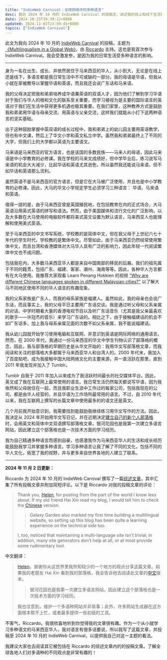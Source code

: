 ```yaml
---
title: "IndieWeb Carnival：全球网络中的多种语言"
desc: 我对 2024 年 10 月的 IndieWeb Carnival 的投稿文，讲述我的线上和线下生活如何受到多种语言的影响。
date: 2024-10-25T10:39:12+0800
updated: 2024-11-02T23:50:45+0800
topics: ["IndieWeb Carnival"]
---
```


此文为我向 2024 年 10 月的 [IndieWeb Carnival](https://indieweb.org/indieweb-carnival) 的投稿，主题为[《Multilingualism in a Global Web》](https://tilde.team/~zinricky/multilingualism/)，由 [Riccardo](https://tilde.team/~zinricky/) 主持。这也是我首次参与 IndieWeb Carnival。我会受激发参，是因为我的日常生活受多种语言的影响。

---

身为一名在出生、成长、并依然居住于马来西亚的华人，从小到大，无论是在线上还是线下，多语言都是我日常生活中不可或缺的一部分。我的母语是华语，但我从小就在家被教导以掌握华语和英语，而且我还会说广东话和马来语。

我的父母决定把我和弟弟培养成华语兼英语的双语人才，因为他们了解到学习华语对于我们与华人的根和文化的联系至关重要，而学习被视为是主要的国际语言的英语对于我们在生活中获得更多机遇也极其重要。在我们家里，这种教养方式是鼓励我和弟弟用华语与母亲交流、用英语与父亲交流，这样我们就能从小打下这两种语言的坚实基础。

出于这种鼓励掌握中英双语的成长过程中，我和弟弟上的幼儿园主要用英语教学，但也有中文课，然后上了华文小学和英文私立中学。虽然我和弟弟最终上了不同的大学，但我们上的大学都以英语为主要语文。

马来语是马来西亚的官方语言，也是该国的多数民族——马来人的母语，因此马来语是中小学教育的必修课。我在学校的马来文成绩好，但中学毕业后，练习说写马来语的机会大大减少，比起华话和英语尤其逊色，所以虽然我还能说马来语，但不如华话和英语那么流利。

虽然英语不是马来西亚的官方语言，但是它在大马被广泛使用，并且也是中小学教育的必修课。因此，大马的华文小学规定学生必须学习三种语言： 华语、马来语和英语。

值得一提的是，由于马来西亚曾是英国殖民地，在包括教育在内的正式场合，大马英语沿用英式英语的拼写和语法。然而，由于美国媒体和流行文化的广泛影响，以及大多数在大马使用的电脑软件都将美式英文设置为默认语言，马来西亚人也能理解和使用美式英语。

至于马来西亚的中文书写系统，学校教的是简体中文，但在我父母于上世纪六七十年代的学生时代，学校教的是繁体中文。尽管如此，由于马来西亚仍然经常使用繁体中文，而且台湾和香港媒体对大马华人具有广泛的影响力，因此年轻一代阅读繁体中文也不成问题。

包括我在内，大多数马来西亚华人都是来自中国南部的移民的后裔。我们的祖先属于不同的籍贯，包括广东、福建、客家、潮州、海南等等。因此，各种华人方言都有在大马使用。我推荐大家观看 Learn Penang Hokkien 的视频 ["Why are different Chinese languages spoken in different Malaysian cities?"](https://www.youtube.com/watch?v=MkGe5Um8pGc) 以了解大马不同地区使用不同的华人语言的有趣现象。

我的父系家族是广东人，而我的母系家族是福建人。虽然如此，我的母亲也会说广东话，而且事实上，我的父母平日主要用广东话交谈。我是通过听父母和父系亲属的对话、中学时期看大量的香港电视节目以及听广东话音乐（尤其是我父亲最喜欢的歌手——许冠杰的音乐）来学习广东话的。相比之下，由于接触福建话的机会不如广东话多，加上我与母系亲属见面的次数不如父系亲属，我不能说福建话。

我从幼儿园就开始学习使用电脑和互联网，并意识到英语是网际网络的通用语言。然而，在 2000 年代，我通过一份马来西亚的华文中学生刊物认识了部落格的概念，因此，我与部落格的早期历史是从华文开始的：我用华文写部落格文章，而我阅读和关注的部落格大多都属于马来西亚华人和台湾人的。2000 年代末，我加入了百度贴吧，成为我接触中国大陆网络文化的主要来源，并一直活跃在那里，直到 2011 年我发现并加入了 Tumblr。

Tumblr 自我于 2011 年加入以来成为了我活跃时间最长的社交媒体平台。因此，英文成了我在互联网上最常使用的语言。我日常生活仍然每天都说写华语，因为我依然和父母居住在一起，而且我职业生涯中工作过的每家公司，包括我现在的公司，都是由华人经营的，并且华语为工作场所最常用的语言。不过，自 2010 年代以来，我在互联网上撰写的长篇文章中使用最多的的语文还是英文。

几个月前我开始意识到，我需要找到能鼓励我继续练习用华文写作的方法。因此，我决定从 2024 年开始用华文写日记，并在近期决定[建立自己的新个人部落格](2024-10-08-welcome-to-galaxy-garden.md)时，会用英文和简体中文双语撰写部落格文章。银河花园也是我第一次建立多语言网站，因此建立这个部落格也是一次技术方面的学习经历。

我为自己精通多种语言而感到自豪，也感激我作为马来西亚华人的生活和成长经历能鼓励我学习并掌握多种语言。学习多种语言让我了解了不同的文化，包括不同的华人文化，拓宽了我的视野，并与更多来自世界各地的人建立了联系。

---

**2024 年 11 月 2 日更新：**

Riccardo 为 2024 年 10 月的 IndieWeb Carnival 撰写了一篇[综述文章](https://tilde.team/~zinricky/indieweb-carnival-roundup-multilingualism/)，其中汇集了所有投稿文章并附加简短评论。以下是 Riccardo 对我的投稿文章的评论：

> Thank you, [Helen](https://blog.helenchong.omg.lol/en/posts/2024-10-25-indieweb-carnival-multilingualism/), for posting from the part of the world I know less about. If my old friend Hai Xin read my blog, I would tell him to check the [Chinese](https://blog.helenchong.omg.lol/zh/posts/2024-10-25-indieweb-carnival-multilingualism/) version.
>
> > Galaxy Garden also marked my first time building a multilingual website, so setting up this blog has been quite a learning experience on the technical side too.
>
> I, too, noticed that maintaining a multi-language site isn’t trivial; in addition, many site generators don’t help at all, or at most provide some rudimentary tool.

中文翻译：

> [Helen](https://blog.helenchong.omg.lol/en/posts/2024-10-25-indieweb-carnival-multilingualism/)，谢谢你从这世界里我所知较少的一个地方的观点分享这篇文章。如果我的老朋友 Hai Xin 看到我的部落格，我会告诉他去阅读此文章的[中文](https://blog.helenchong.omg.lol/zh/posts/2024-10-25-indieweb-carnival-multilingualism/)版本。
>
> > 银河花园也是我第一次建立多语言网站，因此建立这个部落格也是一次技术方面的学习经历。
>
> 我也注意到，维护一个多语种网站并非易事；此外，许多网站生成器在这方面根本帮不上忙，或者最多提供一些初级的工具。

不客气，Riccardo。我很欣喜地听到你觉得我的文章很有趣。作为一个从小就学习多种语文的马来西亚华人，我对语言有很多话要说，所以我写了这篇文章，并投稿至 2024 年 10 月的 IndieWeb Carnival，以提供我自己对这一主题的看法。

我建议大家也去阅读其它被包括在 Riccardo 的综述文章内的的投稿文章。了解全球各地人们对多语种的不同观点是非常有趣的！
